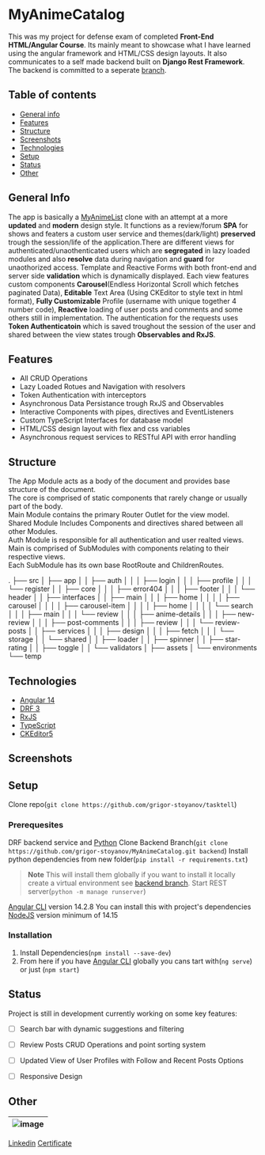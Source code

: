 # MyAnimeCatalog
This was my project for defense exam of completed **Front-End HTML/Angular Course**. Its mainly meant to showcase what I have learned using the angular framework and HTML/CSS design layouts. It also communicates to a self made backend built on **Django Rest Framework**. The backend is committed to a seperate [branch](https://github.com/grigor-stoyanov/MyAnimeCatalog/tree/backend).


## Table of contents
* [General info](#general-info)
* [Features](#features)
* [Structure](#structure)
* [Screenshots](#screenshots)
* [Technologies](#technologies)
* [Setup](#setup)
* [Status](#status)
* [Other](#other)

## General Info
The app is basically a [MyAnimeList](https://myanimelist.net/) clone with an attempt at a more **updated** and **modern** design style. It functions as a review/forum **SPA** for shows and featers a custom user service and themes(dark/light) **preserved** trough the session/life of the application.There are different views for authenticated/unaothenticated users which are **segregated** in lazy loaded modules and also **resolve** data during navigation and **guard** for unaothorized access. Template and Reactive Forms with both front-end and server side **validation** which is dynamically displayed. Each view features custom components **Carousel**(Endless Horizontal Scroll which fetches paginated Data), **Editable** Text Area (Using CKEditor to style text in html format), **Fully Customizable** Profile (username with unique together 4 number code), **Reactive** loading of user posts and comments and some others still in implementation. The authentication for the requests uses **Token Authenticatoin** which is saved troughout the session of the user and shared between the view states trough **Observables and RxJS**.

## Features
* All CRUD Operations
* Lazy Loaded Rotues and Navigation with resolvers
* Token Authentication with interceptors
* Asynchronous Data Persistance trough RxJS and Observables
* Interactive Components with pipes, directives and EventListeners
* Custom TypeScript Interfaces for database model
* HTML/CSS design layout with flex and css variables
* Asynchronous request services to RESTful API with error handling

## Structure
The App Module acts as a body of the document and provides base structure of the document.    
The core is comprised of static components that rarely change or usually part of the body.  
Main Module contains the primary Router Outlet for the view model.  
Shared Module Includes Components and directives shared between all other Modules.  
Auth Module is responsible for all authentication and user realted views.    
Main is comprised of SubModules with components relating to their respective views.  
Each SubModule has its own base RootRoute and ChildrenRoutes.  

.
├── src
│   ├── app
│   │   ├── auth
│   │   │   ├── login
│   │   │   ├── profile
│   │   │   └── register
│   │   ├── core
│   │   │   ├── error404
│   │   │   ├── footer
│   │   │   └── header
│   │   ├── interfaces
│   │   ├── main
│   │   │   ├── home
│   │   │   │   ├── carousel
│   │   │   │   ├── carousel-item
│   │   │   │   ├── home
│   │   │   │   └── search
│   │   │   ├── main
│   │   │   └── review
│   │   │       ├── anime-details
│   │   │       ├── new-review
│   │   │       ├── post-comments
│   │   │       ├── review
│   │   │       └── review-posts
│   │   ├── services
│   │   │   ├── design
│   │   │   ├── fetch
│   │   │   └── storage
│   │   └── shared
│   │       ├── loader
│   │       ├── spinner
│   │       ├── star-rating
│   │       ├── toggle
│   │       └── validators
│   ├── assets
│   └── environments
└── temp


## Technologies
* [Angular 14](https://v14.angular.io/docs)
* [DRF 3](https://www.django-rest-framework.org/)  
* [RxJS](https://rxjs.dev/guide/overview)
* [TypeScript](https://www.typescriptlang.org/docs/)
* [CKEditor5](https://ckeditor.com/docs/ckeditor5/latest/index.html)


## Screenshots


## Setup

Clone repo(```git clone https://github.com/grigor-stoyanov/tasktell```)

### Prerequesites
DRF backend service and [Python](https://www.python.org/downloads/)
Clone Backend Branch(```git clone https://github.com/grigor-stoyanov/MyAnimeCatalog.git backend```)
Install python dependencies from new folder(```pip install -r requirements.txt```)
> **Note** This will install them globally if you want to install it locally create a virtual environment see [backend branch](https://github.com/grigor-stoyanov/MyAnimeCatalog/tree/backend).
Start REST server(```python -m manage runserver```)

[Angular CLI](https://github.com/angular/angular-cli) version 14.2.8
You can install this with project's dependencies
[NodeJS](https://nodejs.org/en/) version minimum of 14.15


### Installation
1. Install Dependencies(```npm install --save-dev```)  
2. From here if you have [Angular CLI](https://github.com/angular/angular-cli) globally you cans tart with(```ng serve```) or just (```npm start```)


## Status
Project is still in development currently working on some key features:
- [ ] Search bar with dynamic suggestions and filtering
- [ ] Review Posts CRUD Operations and point sorting system
- [ ] Updated View of User Profiles with Follow and Recent Posts Options
- [ ] Responsive Design


## Other
| ![image](https://user-images.githubusercontent.com/76039296/217279449-93faa114-667a-4183-96cb-60d5393da610.png) |
|-|
[Linkedin](https://www.linkedin.com/feed/)
[Certificate](https://softuni.bg/certificates/details/152839/edf0c74f)